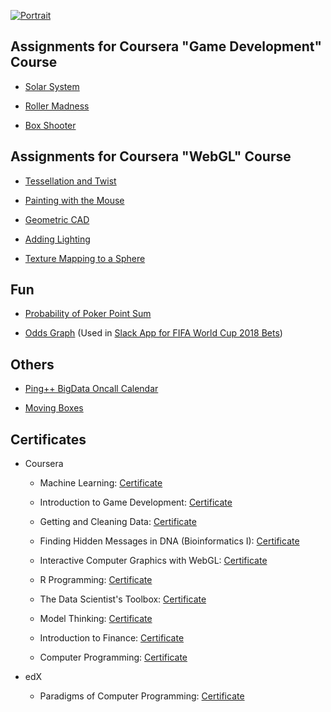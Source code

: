 [![Portrait](https://charles-wangkai.github.io/favicon-96x96.png)](https://github.com/charles-wangkai)

## Assignments for Coursera "Game Development" Course

* [Solar System](http://charles-wangkai.github.io/unity3d/WebGL/Solar%20System/index.html)

* [Roller Madness](http://charles-wangkai.github.io/unity3d/WebGL/Roller%20Madness/index.html)

* [Box Shooter](http://charles-wangkai.github.io/unity3d/WebGL/Box%20Shooter/index.html)

## Assignments for Coursera "WebGL" Course

* [Tessellation and Twist](http://charles-wangkai.github.io/Assignments/tessellation_twist.html)

* [Painting with the Mouse](http://charles-wangkai.github.io/Assignments/painting_with_the_mouse.html)

* [Geometric CAD](http://charles-wangkai.github.io/Assignments/geometric_cad.html)

* [Adding Lighting](http://charles-wangkai.github.io/Assignments/lighting.html)

* [Texture Mapping to a Sphere](http://charles-wangkai.github.io/Assignments/texture_mapping.html)

## Fun

* [Probability of Poker Point Sum](http://charles-wangkai.github.io/fun/pokers.html)

* [Odds Graph](http://charles-wangkai.github.io/fun/world_cup_2018_odds.html?other_total=200.0&same_total=185.0) (Used in [Slack App for FIFA World Cup 2018 Bets](https://github.com/charles-wangkai/betbot_worldcup2018))

## Others

* [Ping++ BigData Oncall Calendar](http://charles-wangkai.github.io/pingxx/bigdata-oncall-calendar.html)

* [Moving Boxes](http://charles-wangkai.github.io/moving_boxes.html)

## Certificates

* Coursera
    
    * Machine Learning: [Certificate](http://charles-wangkai.github.io/certificates/certificate_machine_learning.pdf)

    * Introduction to Game Development: [Certificate](http://charles-wangkai.github.io/certificates/certificate_game_development.pdf)

    * Getting and Cleaning Data: [Certificate](http://charles-wangkai.github.io/certificates/certificate_getting_and_cleaning_data.pdf)

    * Finding Hidden Messages in DNA (Bioinformatics I): [Certificate](http://charles-wangkai.github.io/certificates/certificate_bioinformatics_1.pdf)

    * Interactive Computer Graphics with WebGL: [Certificate](http://charles-wangkai.github.io/certificates/certificate_webgl.pdf)

    * R Programming: [Certificate](http://charles-wangkai.github.io/certificates/certificate_r_programming.pdf)

    * The Data Scientist's Toolbox: [Certificate](http://charles-wangkai.github.io/certificates/certificate_data_scientist_toolbox.pdf)

    * Model Thinking: [Certificate](http://charles-wangkai.github.io/certificates/certificate_model_thinking.pdf)

    * Introduction to Finance: [Certificate](http://charles-wangkai.github.io/certificates/certificate_finance.pdf)

    * Computer Programming: [Certificate](http://charles-wangkai.github.io/certificates/certificate_computer_programming.pdf)

* edX

    * Paradigms of Computer Programming: [Certificate](https://courses.edx.org/certificates/c952c7addbe34438a45c316752969049)
